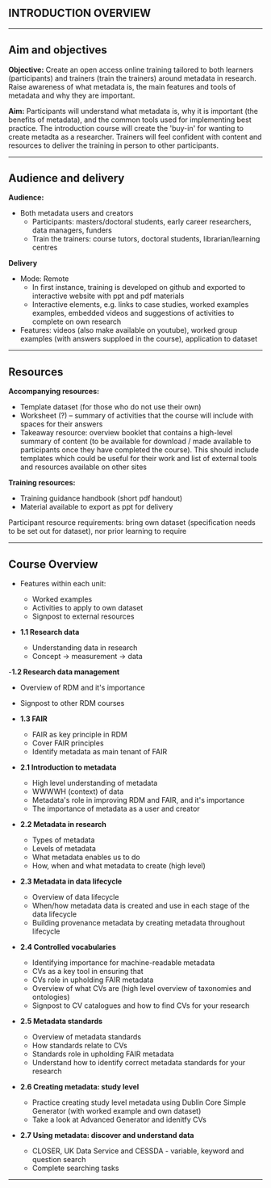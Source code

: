 ## INTRODUCTION  OVERVIEW

---
## Aim and objectives

**Objective:** Create an open access online training tailored to both learners (participants) and trainers (train the trainers) around metadata in research. Raise awareness of what metadata is, the main features and tools of metadata and why they are important.

**Aim:** Participants will understand what metadata is, why it is important (the benefits of metadata), and the common tools used for implementing best practice. The introduction course will create the 'buy-in' for wanting to create metadta as a researcher. Trainers will feel confident with content and resources to deliver the training in person to other participants.

---
## Audience and delivery

**Audience:**
- Both metadata users and creators
  - Participants: masters/doctoral students, early career researchers, data managers, funders
  - Train the trainers: course tutors, doctoral students, librarian/learning centres

**Delivery**
- Mode: Remote
  - In first instance, training is developed on github and exported to interactive website with ppt and pdf materials
  - Interactive elements, e.g. links to case studies, worked examples examples, embedded videos and suggestions of activities to complete on own research
- Features: videos (also make available on youtube), worked group examples (with answers supploed in the course), application to dataset

---
## Resources

**Accompanying resources:**
- Template dataset (for those who do not use their own)
- Worksheet (?) – summary of activities that the course will include with spaces for their answers
- Takeaway resource: overview booklet that contains a high-level summary of content (to be available for download / made available to participants once they have completed the course). This should include templates which could be useful for their work and list of external tools and resources available on other sites

**Training resources:**
- Training guidance handbook (short pdf handout)
- Material available to export as ppt for delivery

Participant resource requirements: bring own dataset (specification needs to be set out for dataset), nor prior learning to require

---
## Course Overview

- Features within each unit:
  - Worked examples
  - Activities to apply to own dataset
  - Signpost to external resources

- **1.1 Research data**
  - Understanding data in research
  - Concept -> measurement -> data
    
-**1.2 Research data management**
  - Overview of RDM and it's importance
  - Signpost to other RDM courses
    
- **1.3 FAIR**
  - FAIR as key principle in RDM
  - Cover FAIR principles
  - Identify metadata as main tenant of FAIR
    
- **2.1 Introduction to metadata**
  - High level understanding of metadata
  - WWWWH (context) of data
  - Metadata's role in improving RDM and FAIR, and it's importance
  - The importance of metadata as a user and creator
    
- **2.2 Metadata in research**
  - Types of metadata
  - Levels of metadata
  - What metadata enables us to do
  - How, when and what metadata to create (high level)
    
- **2.3 Metadata in data lifecycle**
  - Overview of data lifecycle
  - When/how metadata data is created and use in each stage of the data lifecycle
  - Building provenance metadata by creating metadata throughout lifecycle
    
- **2.4 Controlled vocabularies**
   - Identifying importance for machine-readable metadata
   - CVs as a key tool in ensuring that
   - CVs role in upholding FAIR metadata
   - Overview of what CVs are (high level overview of taxonomies and ontologies)
   - Signpost to CV catalogues and how to find CVs for your research
  
- **2.5 Metadata standards**
   - Overview of metadata standards
   - How standards relate to CVs
   - Standards role in upholding FAIR metadata
   - Understand how to identify correct metadata standards for your research
  
- **2.6 Creating metadata: study level**
  - Practice creating study level metadata using Dublin Core Simple Generator (with worked example and own dataset)
  - Take a look at Advanced Generator and idenitfy CVs
    
- **2.7 Using metadata: discover and understand data**
  - CLOSER, UK Data Service and CESSDA - variable, keyword and question search
  - Complete searching tasks 

---
